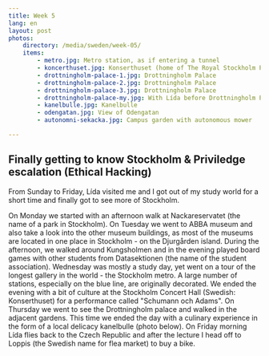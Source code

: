 ```yaml
---
title: Week 5
lang: en
layout: post
photos:
    directory: /media/sweden/week-05/
    items:
        - metro.jpg: Metro station, as if entering a tunnel
        - koncerthuset.jpg: Konserthuset (home of The Royal Stockholm Philharmonic Orchestra)
        - drottningholm-palace-1.jpg: Drottningholm Palace
        - drottningholm-palace-2.jpg: Drottningholm Palace
        - drottningholm-palace-3.jpg: Drottningholm Palace
        - drottningholm-palace-my.jpg: With Lída before Drottningholm Palace
        - kanelbulle.jpg: Kanelbulle
        - odengatan.jpg: View of Odengatan
        - autonomni-sekacka.jpg: Campus garden with autonomous mower

---
```


## Finally getting to know Stockholm & Priviledge escalation (Ethical Hacking)

From Sunday to Friday, Lída visited me and I got out of my study world for a short time and finally got to see more of Stockholm. 

On Monday we started with an afternoon walk at Nackareservatet (the name of a park in Stockholm). On Tuesday we went to ABBA museum and also take a look into the other museum buildings, as most of the museums are located in one place in Stockholm - on the Djurgården island. During the afternoon, we walked around Kungsholmen and in the evening played board games with other students from Datasektionen (the name of the student association). Wednesday was mostly a study day, yet went on a tour of the longest gallery in the world - the Stockholm metro. A large number of stations, especially on the blue line, are originally decorated. We ended the evening with a bit of culture at the Stockholm Concert Hall (Swedish: Konserthuset) for a performance called "Schumann och Adams". On Thursday we went to see the Drottningholm palace and walked in the adjacent gardens. This time we ended the day with a culinary experience in the form of a local delicacy kanelbulle (photo below). On Friday morning Lída flies back to the Czech Republic and after the lecture I head off to Loppis (the Swedish name for flea market) to buy a bike.
